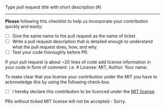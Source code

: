 Type pull request title with short description (#<issue-id>)

----

**Please** following this checklist to help us incorporate your contribution quickly and easily:

 - [ ] Give the same name to the pull request as the name of ticket 
 - [ ] Write a pull request description that is detailed enough to understand what the pull request does, how, and why.
 - [ ] Test your code thoroughly before PR.
 
If your pull request is about ~20 lines of code add license information in your code in form of comment. i.e. # License: MIT, Author:  Your name.

To make clear that you license your contribution under the MIT you have to acknowledge this by using the following check-box.

 - [ ] I hereby declare this contribution to be licenced under the [MIT license](https://opensource.org/licenses/MIT)

PRs without ticked MIT license will not be accepted - Sorry. 
